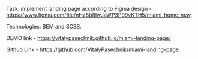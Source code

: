 Task: implement landing page according to Figma design - https://www.figma.com/file/nHz8bflIwJaWP3P99vKTH5/miami_home_new.

Technologies: BEM and SCSS.

DEMO link - https://vitalypasechnik.github.io/miami-landing-page/

Github Link - https://github.com/VitalyPasechnik/miami-landing-page
